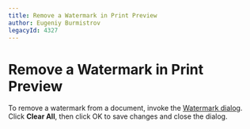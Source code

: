 ```yaml
---
title: Remove a Watermark in Print Preview
author: Eugeniy Burmistrov
legacyId: 4327
---
```

# Remove a Watermark in Print Preview
To remove a watermark from a document, invoke the [Watermark dialog](change-watermark-and-background-settings-in-print-preview.md). Click **Clear All**, then click OK to save changes and close the dialog.